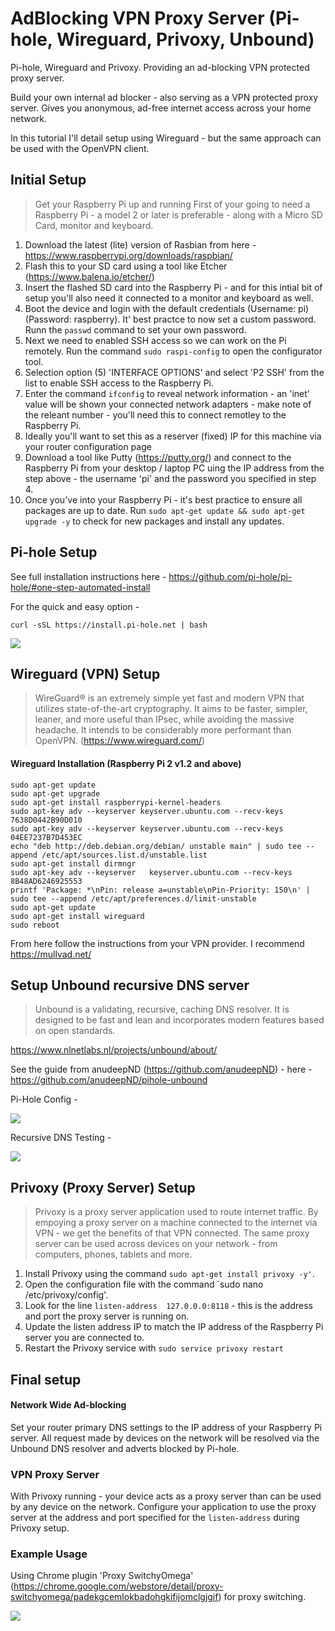 # AdBlocking VPN Proxy Server (Pi-hole, Wireguard, Privoxy, Unbound)
Pi-hole, Wireguard and Privoxy. Providing an ad-blocking VPN protected proxy server.

Build your own internal ad blocker - also serving as a VPN protected proxy server. Gives you anonymous, ad-free internet access across your home network. 

In this tutorial I'll detail setup using Wireguard - but the same approach can be used with the OpenVPN client.

## Initial Setup
>Get your Raspberry Pi up and running
First of your going to need a Raspberry Pi - a model 2 or later is preferable - along with a Micro SD Card, monitor and keyboard.

1. Download the latest (lite) version of Rasbian from here - https://www.raspberrypi.org/downloads/raspbian/
2. Flash this to your SD card using a tool like Etcher (https://www.balena.io/etcher/)
3. Insert the flashed SD card into the Raspberry Pi - and for this intial bit of setup you'll also need it connected to a monitor and keyboard as well.
4. Boot the device and login with the default credentials (Username: pi) (Password: raspberry). It' best practce to now set a custom password. Runn the `passwd` command to set your own password.
5. Next we need to enabled SSH access so we can work on the Pi remotely. Run the command `sudo raspi-config` to open the configurator tool.
6. Selection option (5) 'INTERFACE OPTIONS' and select 'P2 SSH' from the list to enable SSH access to the Raspberry Pi.
7. Enter the command `ifconfig` to reveal network information - an 'inet' value will be shown your connected network adapters - make note of the releant number - you'll need this to connect remotley to the Raspberry Pi.
9. Ideally you'll want to set this as a reserver (fixed) IP for this machine via your router configuration page
10. Download a tool like Putty (https://putty.org/) and connect to the Raspberry Pi from your desktop / laptop PC uing the IP address from the step above - the username 'pi' and the password you specified in step 4.
10. Once you've into your Raspberry Pi - it's best practice to ensure all packages are up to date. Run `sudo apt-get update && sudo apt-get upgrade -y` to check for new packages and install any updates.

## Pi-hole Setup

See full installation instructions here - https://github.com/pi-hole/pi-hole/#one-step-automated-install

For the quick and easy option -

```console
curl -sSL https://install.pi-hole.net | bash
```

<img src="https://i.imgur.com/7LN7cuN.png">

## Wireguard (VPN) Setup
>WireGuard® is an extremely simple yet fast and modern VPN that utilizes state-of-the-art cryptography. It aims to be faster, simpler, leaner, and more useful than IPsec, while avoiding the massive headache. It intends to be considerably more performant than OpenVPN. (https://www.wireguard.com/)

#### Wireguard Installation (Raspberry Pi 2 v1.2 and above)
```console
sudo apt-get update
sudo apt-get upgrade 
sudo apt-get install raspberrypi-kernel-headers
sudo apt-key adv --keyserver keyserver.ubuntu.com --recv-keys 7638D0442B90D010
sudo apt-key adv --keyserver keyserver.ubuntu.com --recv-keys 04EE7237B7D453EC
echo "deb http://deb.debian.org/debian/ unstable main" | sudo tee --append /etc/apt/sources.list.d/unstable.list
sudo apt-get install dirmngr 
sudo apt-key adv --keyserver   keyserver.ubuntu.com --recv-keys 8B48AD6246925553 
printf 'Package: *\nPin: release a=unstable\nPin-Priority: 150\n' | sudo tee --append /etc/apt/preferences.d/limit-unstable
sudo apt-get update
sudo apt-get install wireguard 
sudo reboot
```
From here follow the instructions from your VPN provider. I recommend https://mullvad.net/

## Setup Unbound recursive DNS server

>Unbound is a validating, recursive, caching DNS resolver. It is designed to be fast and lean and incorporates modern features based on open standards.

https://www.nlnetlabs.nl/projects/unbound/about/

See the guide from anudeepND (https://github.com/anudeepND) - here - https://github.com/anudeepND/pihole-unbound

Pi-Hole Config -

<img src="https://i.imgur.com/DBHbprK.png">

Recursive DNS Testing -

<img src="https://i.imgur.com/1SmoXfX.png">

## Privoxy (Proxy Server) Setup
>Privoxy is a proxy server application used to route internet traffic. By empoying a proxy server on a machine connected to the internet via VPN - we get the benefits of that VPN connected. The same proxy server can be used across devices on your network - from computers, phones, tablets and more.

1. Install Privoxy using the command `sudo apt-get install privoxy -y'`.
2. Open the configuration file with the command `sudo nano /etc/privoxy/config'.
3. Look for the line `listen-address  127.0.0.0:8118` - this is the address and port the proxy server is running on.
4. Update the listen address IP to match the IP address of the Raspberry Pi server you are connected to.
5. Restart the Privoxy service with `sudo service privoxy restart`

## Final setup

#### Network Wide Ad-blocking

Set your router primary DNS settings to the IP address of your Raspberry Pi server. All request made by devices on the network will be resolved via the Unbound DNS resolver and adverts blocked by Pi-hole.

### VPN Proxy Server

With Privoxy running - your device acts as a proxy server than can be used by any device on the network. Configure your application to use the proxy server at the address and port specified for the `listen-address` during Privoxy setup.

### Example Usage

Using Chrome plugin 'Proxy SwitchyOmega' (https://chrome.google.com/webstore/detail/proxy-switchyomega/padekgcemlokbadohgkifijomclgjgif) for proxy switching.

<img src="https://i.imgur.com/TDSiUfO.png">
